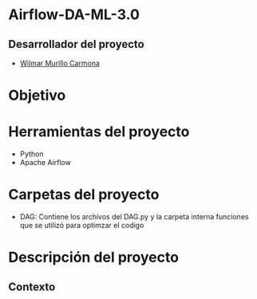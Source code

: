 # Airflow-DA-ML-3.0


## Desarrollador del proyecto 

- [Wilmar Murillo Carmona](https://github.com/murillowilmar1) 

# Objetivo





# Herramientas del proyecto 

- Python 
- Apache Airflow 

# Carpetas del proyecto 

- DAG: Contiene los archivos del DAG.py y la carpeta interna funciones que se utilizó para optimzar el codigo


# Descripción del proyecto  



## Contexto
